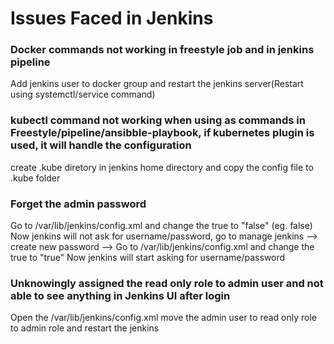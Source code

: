 # Issues Faced in Jenkins

### Docker commands not working in freestyle job and in jenkins pipeline
Add jenkins user to docker group and restart the jenkins server(Restart using systemctl/service command)

### kubectl command not working when using as commands in Freestyle/pipeline/ansibble-playbook, if kubernetes plugin is used, it will handle the configuration
create .kube diretory in jenkins home directory and copy the config file to .kube folder

### Forget the admin password
Go to /var/lib/jenkins/config.xml and change the <useSecurity>true</useSecurity> to "false" (eg. <useSecurity>false</useSecurity>)
Now jenkins will not ask for username/password, go to manage jenkins --> create new password --> Go to /var/lib/jenkins/config.xml and change the <useSecurity>true</useSecurity>
to "true" Now jenkins will start asking for username/password

### Unknowingly assigned the read only role to admin user and not able to see anything in Jenkins UI after login
Open the /var/lib/jenkins/config.xml move the admin user to read only role to admin role and restart the jenkins
